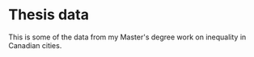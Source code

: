 # Thesis data
This is some of the data from my Master's degree work on inequality in Canadian cities.

